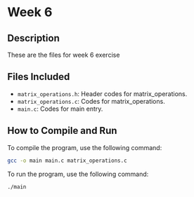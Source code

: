 # Week 6

## Description
These are the files for week 6 exercise

## Files Included
- `matrix_operations.h`: Header codes for matrix_operations.
- `matrix_operations.c`: Codes for matrix_operations.
- `main.c`: Codes for main entry.

## How to Compile and Run
To compile the program, use the following command:
```bash
gcc -o main main.c matrix_operations.c

```
To run the program, use the following command:
```bash
./main
```

